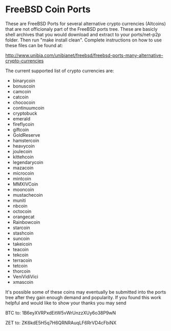 FreeBSD Coin Ports
==================

These are FreeBSD Ports for several alternative crypto currencies (Altcoins) that are not officionaly part of the FreeBSD ports tree. These are basicly shell archives that you would download and extract to your ports/net-p2p folder.  Then run "make install clean".  Complete instructions on how to use these files can be found at:

http://www.unibia.com/unibianet/freebsd/freebsd-ports-many-alternative-crypto-currencies

The current supported list of crypto currencies are:

- binarycoin
- bonuscoin
- camcoin
- catcoin
- chococoin
- continuumcoin
- cryptobuck
- emerald
- fireflycoin
- giftcoin
- GoldReserve
- hamstercoin
- heavycoin
- joulecoin
- kittehcoin
- legendarycoin
- mazacoin
- microcoin
- mintcoin
- MMXIVCoin
- mooncoin
- mustachecoin
- muniti
- nbcoin
- octocoin
- orangecat
- Rainbowcoin
- starcoin
- stashcoin
- suncoin
- takeicoin
- teacoin
- tekcoin
- terracoin
- tetcoin
- thorcoin
- VeniVidiVici
- xmascoin

It's possible some of these coins may eventually be submitted into the ports tree after they gain enough demand and popularity.  If you found this work helpful and would like to show your thanks you may send

BTC to: 1B6eyXVRPxdEitW5vWrUnzzXUy6o38P9wN

ZET to: ZK6kdE5H5q7H6QRNRAuqLF6RrVD4cFbiNX
